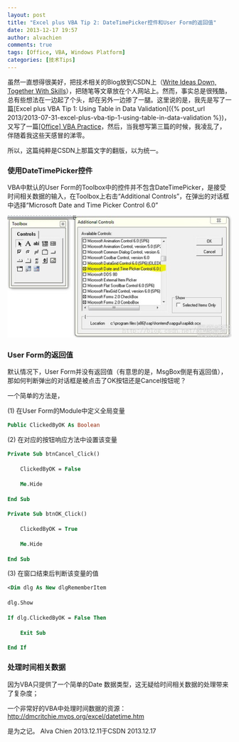 ```yaml
---
layout: post
title: "Excel plus VBA Tip 2: DateTimePicker控件和User Form的返回值"
date: 2013-12-17 19:57
author: alvachien
comments: true
tags: [Office, VBA, Windows Platform]
categories: [技术Tips]
---
```

虽然一直想得很美好，把技术相关的Blog放到CSDN上（[Write Ideas Down, Together With Skills](http://blog.csdn.net/alvachien)），把随笔等文章放在个人网站上。然而，事实总是很残酷，总有些想法在一边起了个头，却在另外一边掺了一腿。这里说的是，我先是写了一篇[Excel plus VBA Tip 1: Using Table in Data Validation]({% post_url 2013/2013-07-31-excel-plus-vba-tip-1-using-table-in-data-validation %})，又写了一篇[[Office] VBA Practice](http://blog.csdn.net/alvachien/article/details/17267197)，然后，当我想写第三篇的时候，我凌乱了，伴随着我这些天感冒的涕零。

所以，这篇纯粹是CSDN上那篇文字的翻版，以为统一。


### 使用DateTimePicker控件


VBA中默认的User Form的Toolbox中的控件并不包含DateTimePicker，是接受时间相关数据的输入，在Toolbox上右击“Additional Controls”，在弹出的对话框中选择“Microsoft Date and Time Picker Control 6.0”

![Setting](/assets/uploads/2013/12/18d8bc3eb13533fa5c546959aad3fd1f40345be3.jpg)

### User Form的返回值
默认情况下，User Form并没有返回值（有意思的是，MsgBox倒是有返回值），那如何判断弹出的对话框是被点击了OK按钮还是Cancel按钮呢？

一个简单的方法是，

(1) 在User Form的Module中定义全局变量
```vb
Public ClickedByOK As Boolean
```

(2) 在对应的按钮响应方法中设置该变量

```vb
Private Sub btnCancel_Click()

    ClickedByOK = False

    Me.Hide

End Sub

Private Sub btnOK_Click()

    ClickedByOK = True

    Me.Hide

End Sub
```

(3) 在窗口结束后判断该变量的值
```vb
<Dim dlg As New dlgRememberItem

dlg.Show

If dlg.ClickedByOK = False Then

    Exit Sub

End If
```

### 处理时间相关数据
因为VBA只提供了一个简单的Date 数据类型，这无疑给时间相关数据的处理带来了复杂度；

一个非常好的VBA中处理时间数据的资源： http://dmcritchie.mvps.org/excel/datetime.htm

是为之记。
Alva Chien
2013.12.11于CSDN
2013.12.17
